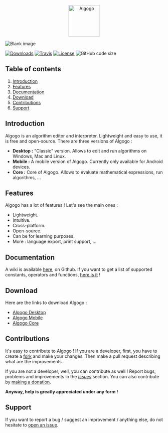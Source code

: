 <div align="center">

<img src="https://www.algogo.xyz/assets/img/icon.png" height="100" title="Algogo" alt="Algogo"/>

</div>

![Blank image](https://i.imgur.com/85NiIzM.png)

[![Downloads](https://img.shields.io/github/downloads/Skyost/Algogo/total.svg?style=flat-square)](https://github.com/Skyost/Algogo/releases)
[![Travis](https://img.shields.io/travis/Skyost/Algogo.svg?style=flat-square)](https://travis-ci.org/Skyost/Algogo)
[![License](https://img.shields.io/github/license/Skyost/Algogo.svg?style=flat-square)](https://github.com/Skyost/Algogo/blob/desktop/LICENSE.md)
![GitHub code size](https://img.shields.io/github/languages/code-size/Skyost/Algogo.svg?style=flat-square)

## Table of contents
1. [Introduction](#introduction)
2. [Features](#features)
3. [Documentation](#documentation)
4. [Download](#download)
5. [Contributions](#contributions)
6. [Support](#support)
 
## Introduction

Algogo is an algorithm editor and interpreter. Lightweight and easy to use, it is free and open-source.
There are three versions of Algogo :

* **Desktop :** "Classic" version. Allows to edit and run algorithms on Windows, Mac and Linux.
* **Mobile :** A mobile version of Algogo. Currently only available for Android devices.
* **Core :** Core of Algogo. Allows to evaluate mathematical expressions, run algorithms, ...

## Features

Algogo has a lot of features ! Let's see the main ones :

* Lightweight.
* Intuitive.
* Cross-platform.
* Open-source.
* Can be for learning purposes.
* More : language export, print support, ...

## Documentation

A wiki is available [here](https://github.com/Skyost/Algogo/wiki/), on Github. If you want to get a list of supported constants, operators and functions, [here is it](https://github.com/Skyost/Algogo/wiki#expression-evaluation) !

## Download
 
Here are the links to download Algogo :

* [Algogo Desktop](https://github.com/Skyost/Algogo/releases/latest/)
* [Algogo Mobile](https://play.google.com/store/apps/details?id=fr.skyost.algo.mobile)
* [Algogo Core](https://github.com/Skyost/Algogo/wiki/Algogo-Core#include-it)

## Contributions

It's easy to contribute to Algogo ! If you are a developer, first, you have to create a [fork](https://github.com/Skyost/Algogo/fork/) and make your changes. Then make a pull request describing what are the improvements.

If you are not a developer, well, you can contribute as well ! Report bugs, problems and improvements in the [_Issues_](https://github.com/Skyost/Algogo/issues) section. You can also contribute by [making a donation](https://www.paypal.com/cgi-bin/webscr?hosted_button_id=XLEBVBMQNTXMY&item_name=Algogo&cmd=_s-xclick).

**Anyway, help is greatly appreciated under any form !**

## Support

If you want to report a bug / suggest an improvement / anything else, do not hesitate to [open an issue](https://github.com/Skyost/Algogo/issues).